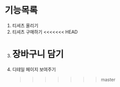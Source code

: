 # 기능목록

1. 티셔츠 올리기
2. 티셔츠 구매하기
   <<<<<<< HEAD
3. # 장바구니 담기
4. 디테일 페이지 보여주기
   > > > > > > > master
